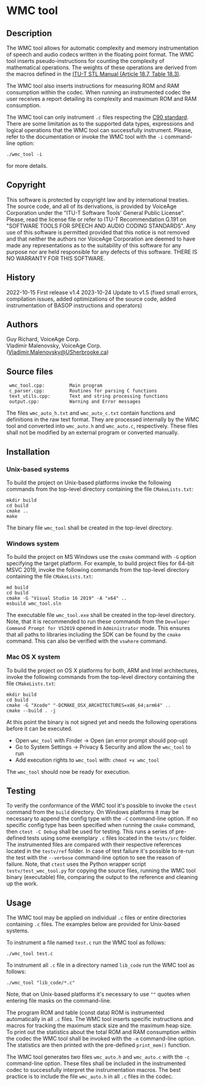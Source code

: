 # WMC tool

## Description

The WMC tool allows for automatic complexity and memory instrumentation of speech and audio codecs written in the floating point format. The WMC tool inserts pseudo-instructions for counting the complexity of mathematical operations. The weights of these operations are derived from the macros defined in the [ITU-T STL Manual (Article 18.7, Table 18.3)](https://www.itu.int/rec/T-REC-G.191-202207-I/en).

The WMC tool also inserts instructions for measuring ROM and RAM consumption within the codec. When running an instrumented codec the user receives a report detailing its complexity and maximum ROM and RAM consumption.

The WMC tool can only instrument `.c` files respecting the [C90 standard](https://web.archive.org/web/20200909074736/https://www.pdf-archive.com/2014/10/02/ansi-iso-9899-1990-1/ansi-iso-9899-1990-1.pdf). There are some limitation as to the supported data types, expressions and logical operations that the WMC tool can successfully instrument. Please, refer to the documentation or invoke the WMC tool with the `-i` command-line option:

```
./wmc_tool -i
```

for more details.

## Copyright

This software is protected by copyright law and by international treaties. The source code, and all of its derivations, is provided by VoiceAge Corporation under the "ITU-T Software Tools' General Public License". Please, read the license file or refer to ITU-T Recommendation G.191 on "SOFTWARE TOOLS FOR SPEECH AND AUDIO CODING STANDARDS". Any use of this software is permitted provided that this notice is not removed and that neither the authors nor VoiceAge Corporation are deemed to have made any representations as to the suitability of this software for any purpose nor are held responsible for any defects of this software. THERE IS NO WARRANTY FOR THIS SOFTWARE.

## History

2022-10-15 First release v1.4
2023-10-24 Update to v1.5 (fixed small errors, compilation issues, added optimizations of the source code, added instrumentation of BASOP instructions and operators)

## Authors

Guy Richard, VoiceAge Corp.  
Vladimir Malenovsky, VoiceAge Corp. (Vladimir.Malenovsky@USherbrooke.ca)

## Source files
```
 wmc_tool.cpp:         Main program
 c_parser.cpp:         Routines for parsing C functions
 text_utils.cpp:       Text and string processing functions
 output.cpp:           Warning and Error messages
 ```

The files `wmc_auto_h.txt` and `wmc_auto_c.txt` contain functions and definitions in the raw text format. They are processed internally by the WMC tool and converted into `wmc_auto.h` and `wmc_auto.c`, respectively. These files shall not be modified by an external program or converted manually.

## Installation

### Unix-based systems

To build the project on Unix-based platforms invoke the following commands from the top-level directory containing the file `CMakeLists.txt`:

```
mkdir build
cd build
cmake ..
make
```

The binary file `wmc_tool` shall be created in the top-level directory.

### Windows system

To build the project on MS Windows use the `cmake` command with `-G` option specifying the target platform. For example, to build project files for 64-bit MSVC 2019, invoke the following commands from the top-level directory containing the file `CMakeLists.txt`:

```
md build
cd build
cmake -G "Visual Studio 16 2019" -A "x64" ..
msbuild wmc_tool.sln
```

The executable file `wmc_tool.exe` shall be created in the top-level directory. Note, that it is recommended to run these commands from the `Developer Command Prompt for VS2019` opened in `Administrator` mode. This ensures that all paths to libraries including the SDK can be found by the `cmake` command. This can also be verified with the `vswhere` command.

### Mac OS X system

To build the project on OS X platforms for both, ARM and Intel architectures, invoke the following commands from the top-level directory containing the file `CMakeLists.txt`:

```
mkdir build
cd build
cmake -G "Xcode" "-DCMAKE_OSX_ARCHITECTURES=x86_64;arm64" ..
cmake --build . -j
```

At this point the binary is not signed yet and needs the following operations before it can be executed.
- Open `wmc_tool` with Finder -> Open (an error prompt should pop-up)
- Go to System Settings -> Privacy & Security and allow the `wmc_tool` to run
- Add execution rights to `wmc_tool` with: `chmod +x wmc_tool`

The `wmc_tool` should now be ready for execution.
 

## Testing

To verify the conformance of the WMC tool it's possible to invoke the `ctest` command from the `build` directory. On Windows platforms it may be necessary to append the config type with the `-C` command-line option. If no specific config type has been specified when running the `cmake` command, then `ctest -C Debug` shall be used for testing. This runs a series of pre-defined tests using some exemplary `.c` files located in the `testv/src` folder. The instrumented files are compared with their respective references located in the `testv/ref` folder. In case of test failure it's possible to re-run the test with the `--verbose` command-line option to see the reason of failure. Note, that `ctest` uses the Python wrapper script `testv/test_wmc_tool.py` for copying the source files, running the WMC tool binary (executable) file, comparing the output to the reference and cleaning up the work.

## Usage

The WMC tool may be applied on individual `.c` files or entire directories containing `.c` files. The examples below are provided for Unix-based systems.

To instrument a file named `test.c` run the WMC tool as follows:
```
./wmc_tool test.c
```

To instrument all `.c` file in a directory named `lib_code` run the WMC tool as follows:
```
./wmc_tool "lib_code/*.c"
```
Note, that on Unix-based platforms it's necessary to use `""` quotes when entering file masks on the command-line. 

The program ROM and table (const data) ROM is instrumented automatically in all `.c` files. The WMC tool inserts specific instructions and macros for tracking the maximum stack size and the maximum heap size. To print out the statistics about the total ROM and RAM consumption within the codec the WMC tool shall be invoked with the `-m` command-line option. The statistics are then printed with the pre-defined `print_mem()` function.

The WMC tool generates two files `wmc_auto.h` and `wmc_auto.c` with the `-c` command-line option. These files shall be included in the instrumented codec to successfully interpret the instrumentation macros. The best practice is to include the file `wmc_auto.h` in all `.c` files in the codec. 

